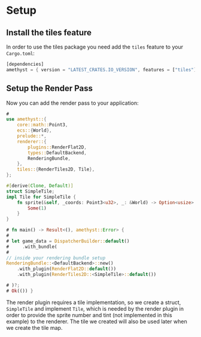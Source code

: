 # Setup

## Install the tiles feature

In order to use the tiles package you need add the `tiles` feature to your `Cargo.toml`:

```rust
[dependencies]
amethyst = { version = "LATEST_CRATES.IO_VERSION", features = ["tiles"] }
```

## Setup the Render Pass

Now you can add the render pass to your application:

```rust ,edition2018,no_run,noplaypen
#
use amethyst::{
    core::math::Point3,
    ecs::{World},
    prelude::*,
    renderer::{
        plugins::RenderFlat2D,
        types::DefaultBackend,
        RenderingBundle,
    },
    tiles::{RenderTiles2D, Tile},
};

#[derive(Clone, Default)]
struct SimpleTile;
impl Tile for SimpleTile {
    fn sprite(&self, _coords: Point3<u32>, _: &World) -> Option<usize> {
        Some(1)
    }
}

# fn main() -> Result<(), amethyst::Error> {
#
# let game_data = DispatcherBuilder::default()
#     .with_bundle(
#
// inside your rendering bundle setup
RenderingBundle::<DefaultBackend>::new()
    .with_plugin(RenderFlat2D::default())
    .with_plugin(RenderTiles2D::<SimpleTile>::default())

# )?;
# Ok(()) }
```

The render plugin requires a tile implementation, so we create a struct, `SimpleTile` and implement `Tile`, which is needed by the render plugin in order to provide the sprite number and tint (not implemented in this example) to the renderer. The tile we created will also be used later when we create the tile map.
